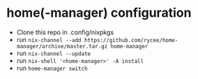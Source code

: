 # home(-manager) configuration

 * Clone this repo in .config/nixpkgs
 * run `nix-channel --add https://github.com/rycee/home-manager/archive/master.tar.gz home-manager`
 * run `nix-channel --update`
 * run `nix-shell '<home-manager>' -A install`
 * run `home-manager switch`
